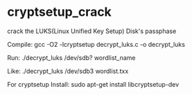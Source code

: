 # cryptsetup_crack
crack the LUKS(Linux Unified Key Setup) Disk's passphase

Compile:
       gcc  -O2  -lcryptsetup  decrypt_luks.c  -o  decrypt_luks

Run:
       ./decrypt_luks  /dev/sdb?  wordlist_name

Like: ./decrypt_luks /dev/sdb3 wordlist.txx

For cryptsetup Install:
       sudo apt-get install libcryptsetup-dev
      
